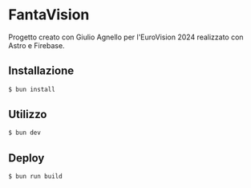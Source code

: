# FantaVision

Progetto creato con Giulio Agnello per l'EuroVision 2024 realizzato con Astro e Firebase.

## Installazione

```bash
$ bun install
```

## Utilizzo

```bash
$ bun dev
```

## Deploy

```bash
$ bun run build
```
